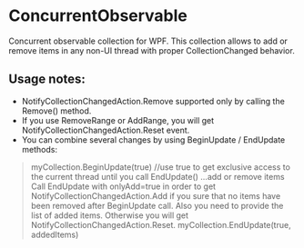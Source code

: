 # ConcurrentObservable
Concurrent observable collection for WPF.
This collection allows to add or remove items in any non-UI thread with proper CollectionChanged behavior.

## Usage notes:
- NotifyCollectionChangedAction.Remove supported only by calling the Remove() method.
- If you use RemoveRange or AddRange, you will get NotifyCollectionChangedAction.Reset event.
- You can combine several changes by using BeginUpdate / EndUpdate methods:
> myCollection.BeginUpdate(true) //use true to get exclusive access to the current thread until you call EndUpdate()
> ...add or remove items
Call EndUpdate with onlyAdd=true in order to get NotifyCollectionChangedAction.Add if you sure that no items have been removed after BeginUpdate call. Also you need to provide the list of added items. Otherwise you will get NotifyCollectionChangedAction.Reset.
> myCollection.EndUpdate(true, addedItems)



